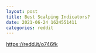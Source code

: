 ```yaml
--- 
layout: post 
title: Best Scalping Indicators? 
date: 2021-06-24 1624551411 
categories: reddit 
--- 
```

https://redd.it/o746fk